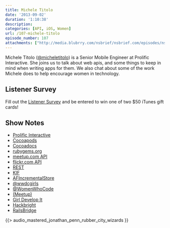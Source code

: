 ```yaml
---
title: Michele Titolo
date: '2013-09-02'
duration: '1:10:38'
description:
categories: [API, iOS, Women]
url: /107-michele-titolo
episode_number: 107
attachments: ["http://media.blubrry.com/nsbrief/nsbrief.com/episodes/nsbrief_107_michele_titolo.m4a"]
---
```


Michele Titolo ([@micheletitolo](http://twitter.com/micheletitolo)) is a Senior Mobile Engineer at Prolific Interactive. She joins us to talk about web apis, and some things to keep in mind when writing apps for them. We also chat about some of the work Michele does to help encourage women in technology.

## Listener Survey
Fill out the [Listener Survey](http://themagicalpanda.wufoo.com/forms/nsbrief-listener-survey/) and be entered to win one of two $50 iTunes gift cards!

## Show Notes
- [Prolific Interactive](http://prolificinteractive.com)
- [Cocoapods](http://cocoapods.org)
- [Cocoadocs](http://cocoadocs.org)
- [rubygems.org](http://rubygems.org)
- [meetup.com API](http://www.meetup.com/meetup_api/)
- [flickr.com API](http://www.flickr.com/services/api/)
- [REST](http://en.wikipedia.org/wiki/Representational_state_transfer)
- [KIF](https://github.com/kif-framework/KIF)
- [AFIncrementalStore](https://github.com/AFNetworking/AFIncrementalStore)
- [@wwdcgirls](http://twitter.com/wwdcgirls)
- [@WomenWhoCode](https://twitter.com/WomenWhoCode) 
- [(Meetup)](http://www.meetup.com/Women-Who-Code-SF/)
- [Girl Develop It](http://www.girldevelopit.com)
- [Hackbright](http://www.hackbrightacademy.com)
- [RailsBridge](http://wiki.railsbridge.org)

{{> audio_mastered_jonathan_penn_rubber_city_wizards }}
